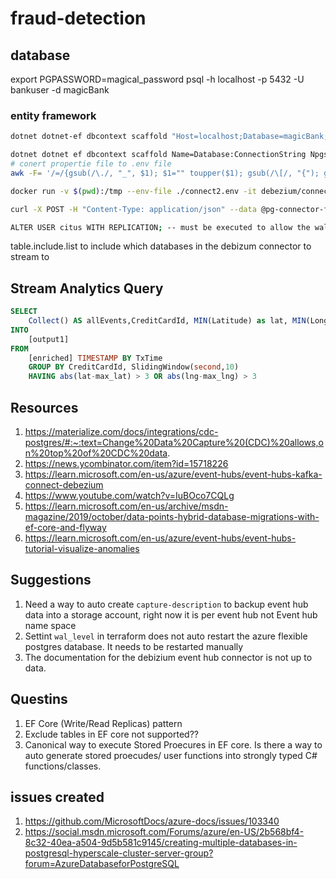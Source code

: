 # fraud-detection

## database

export PGPASSWORD=magical_password
psql -h localhost -p 5432 -U bankuser -d magicBank

### entity framework

```bash
dotnet dotnet-ef dbcontext scaffold "Host=localhost;Database=magicBank;Username=bankuser;Password=magical_password" Npgsql.EntityFrameworkCore.PostgreSQL --output-dir Models --context-dir Models --force

dotnet dotnet ef dbcontext scaffold Name=Database:ConnectionString Npgsql.EntityFrameworkCore.PostgreSQL --output-dir Models --context-dir Models --force
# conert propertie file to .env file
awk -F= '/=/{gsub(/\./, "_", $1); $1="" toupper($1); gsub(/\[/, "{"); gsub(/\]/, "}"); gsub(/\r/, "")} 1' OFS== env.properties

docker run -v $(pwd):/tmp --env-file ./connect2.env -it debezium/connect:latest /bin/bash

curl -X POST -H "Content-Type: application/json" --data @pg-connector-fraud.json http://localhost:8083/connectors

ALTER USER citus WITH REPLICATION; -- must be executed to allow the wal2sender role
```

table.include.list to include which databases in the debizum connector to stream to

## Stream Analytics Query

```SQL
SELECT
    Collect() AS allEvents,CreditCardId, MIN(Latitude) as lat, MIN(Longtitude) AS lng,  MAX(Latitude) as max_lat, MAX(Longtitude) AS max_lng --Longtitude,Latitude,TxTime
INTO
    [output1]
FROM
    [enriched] TIMESTAMP BY TxTime
    GROUP BY CreditCardId, SlidingWindow(second,10)
    HAVING abs(lat-max_lat) > 3 OR abs(lng-max_lng) > 3


```
## Resources

1. https://materialize.com/docs/integrations/cdc-postgres/#:~:text=Change%20Data%20Capture%20(CDC)%20allows,on%20top%20of%20CDC%20data.
2. https://news.ycombinator.com/item?id=15718226
3. https://learn.microsoft.com/en-us/azure/event-hubs/event-hubs-kafka-connect-debezium
4. https://www.youtube.com/watch?v=IuBOco7CQLg
5. https://learn.microsoft.com/en-us/archive/msdn-magazine/2019/october/data-points-hybrid-database-migrations-with-ef-core-and-flyway
6. https://learn.microsoft.com/en-us/azure/event-hubs/event-hubs-tutorial-visualize-anomalies

## Suggestions

1. Need a way to auto create `capture-description` to backup event hub data into a storage account, right now it is per event hub not Event hub name space
2. Settint `wal_level` in terraform does not auto restart the azure flexible postgres database. It needs to be restarted manually
3. The documentation for the debizium event hub connector is not up to data.

## Questins

1. EF Core (Write/Read Replicas) pattern
2. Exclude tables in EF core not supported??
3. Canonical way to execute Stored Proecures in EF core. Is there a way to auto generate stored proecudes/ user functions into strongly typed C# functions/classes.


## issues created

1. https://github.com/MicrosoftDocs/azure-docs/issues/103340
2. https://social.msdn.microsoft.com/Forums/azure/en-US/2b568bf4-8c32-40ea-a504-9d5b581c9145/creating-multiple-databases-in-postgresql-hyperscale-cluster-server-group?forum=AzureDatabaseforPostgreSQL